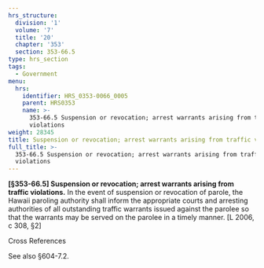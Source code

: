 ```yaml
---
hrs_structure:
  division: '1'
  volume: '7'
  title: '20'
  chapter: '353'
  section: 353-66.5
type: hrs_section
tags:
  - Government
menu:
  hrs:
    identifier: HRS_0353-0066_0005
    parent: HRS0353
    name: >-
      353-66.5 Suspension or revocation; arrest warrants arising from traffic
      violations
weight: 28345
title: Suspension or revocation; arrest warrants arising from traffic violations
full_title: >-
  353-66.5 Suspension or revocation; arrest warrants arising from traffic
  violations
---
```

**[§353-66.5] Suspension or revocation; arrest warrants arising from traffic violations.** In the event of suspension or revocation of parole, the Hawaii paroling authority shall inform the appropriate courts and arresting authorities of all outstanding traffic warrants issued against the parolee so that the warrants may be served on the parolee in a timely manner. [L 2006, c 308, §2]

Cross References

See also §604-7.2.